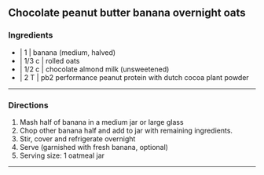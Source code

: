 ## Chocolate peanut butter banana overnight oats

### Ingredients

* | 1     | banana (medium, halved)
* | 1/3 c | rolled oats
* | 1/2 c | chocolate almond milk (unsweetened)
* | 2 T   | pb2 performance peanut protein with dutch cocoa plant powder

---

### Directions

1. Mash half of banana in a medium jar or large glass
1. Chop other banana half and add to jar with remaining ingredients.
1. Stir, cover and refrigerate overnight
1. Serve (garnished with fresh banana, optional)
1. Serving size: 1 oatmeal jar

---



